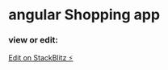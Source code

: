 # angular Shopping app

### view or edit:
[Edit on StackBlitz ⚡️](https://stackblitz.com/edit/angular-r8hznt-dtwuja)

